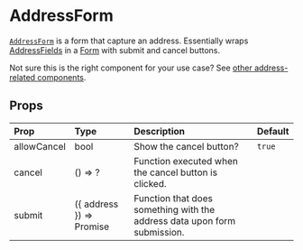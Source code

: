 # AddressForm

[`AddressForm`](https://github.com/zakness/birchbox-gitbook/tree/1ad9356b440d8ffd191f6222475ef6f0c15444b0/src/components/Addresses/AddressForm/index.js) is a form that capture an address. Essentially wraps [AddressFields](addressfields.md) in a [Form](form.md) with submit and cancel buttons.

Not sure this is the right component for your use case? See [other address-related components](../guides/addresses.md).

## Props

| Prop | Type | Description | Default |
| :--- | :--- | :--- | :--- |
| allowCancel | bool | Show the cancel button? | `true` |
| cancel | \(\) =&gt; ? | Function executed when the cancel button is clicked. |  |
| submit | \({ address }\) =&gt; Promise | Function that does something with the address data upon form submission. |  |

